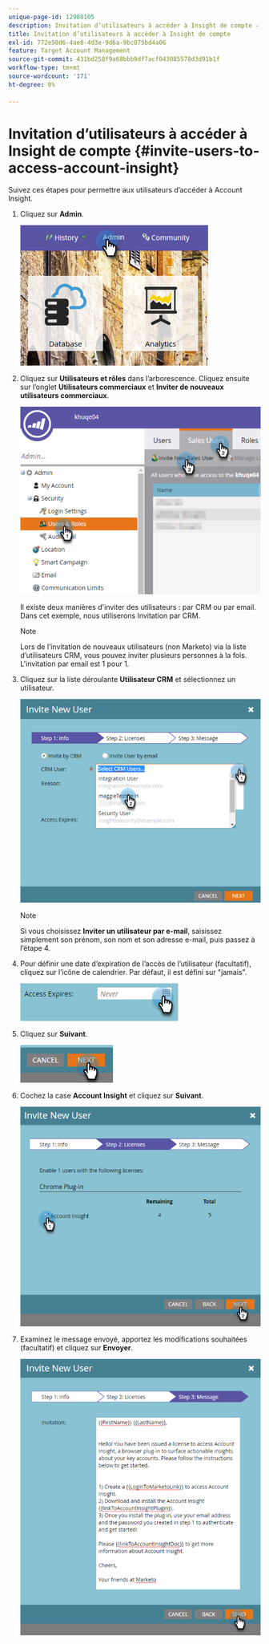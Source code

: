 ```yaml
---
unique-page-id: 12980105
description: Invitation d’utilisateurs à accéder à Insight de compte - Documents Marketo - Documentation du produit
title: Invitation d’utilisateurs à accéder à Insight de compte
exl-id: 772e50d6-4ae8-4d3e-9d6a-9bc075bd4a06
feature: Target Account Management
source-git-commit: 431bd258f9a68bbb9df7acf043085578d3d91b1f
workflow-type: tm+mt
source-wordcount: '171'
ht-degree: 0%

---
```


# Invitation d’utilisateurs à accéder à Insight de compte {#invite-users-to-access-account-insight}

Suivez ces étapes pour permettre aux utilisateurs d’accéder à Account Insight.

1. Cliquez sur **Admin**.

   ![](assets/admin-1.png)

1. Cliquez sur **Utilisateurs et rôles** dans l’arborescence. Cliquez ensuite sur l’onglet **Utilisateurs commerciaux** et **Inviter de nouveaux utilisateurs commerciaux**.

   ![](assets/two-6.png)

   Il existe deux manières d&#39;inviter des utilisateurs : par CRM ou par email. Dans cet exemple, nous utiliserons Invitation par CRM.

   >[!NOTE]
   >
   >Lors de l’invitation de nouveaux utilisateurs (non Marketo) via la liste d’utilisateurs CRM, vous pouvez inviter plusieurs personnes à la fois. L&#39;invitation par email est 1 pour 1.

1. Cliquez sur la liste déroulante **Utilisateur CRM** et sélectionnez un utilisateur.

   ![](assets/three-5.png)

   >[!NOTE]
   >
   >Si vous choisissez **Inviter un utilisateur par e-mail**, saisissez simplement son prénom, son nom et son adresse e-mail, puis passez à l’étape 4.

1. Pour définir une date d’expiration de l’accès de l’utilisateur (facultatif), cliquez sur l’icône de calendrier. Par défaut, il est défini sur &quot;jamais&quot;.

   ![](assets/four-5.png)

1. Cliquez sur **Suivant**.

   ![](assets/five-5.png)

1. Cochez la case **Account Insight** et cliquez sur **Suivant**.

   ![](assets/six-3.png)

1. Examinez le message envoyé, apportez les modifications souhaitées (facultatif) et cliquez sur **Envoyer**.

   ![](assets/seven-2.png)
